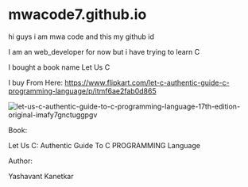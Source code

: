 # mwacode7.github.io
hi guys i am mwa code and this my github id 

I am an web_developer for now but i have trying to learn C 

I bought a book name Let Us C 

I buy From Here: https://www.flipkart.com/let-c-authentic-guide-c-programming-language/p/itmf6ae2fab0d865

![let-us-c-authentic-guide-to-c-programming-language-17th-edition-original-imafy7gnctuggpgv](https://user-images.githubusercontent.com/85559104/140607572-18952b89-769e-4af2-859a-4d512e1199a2.jpeg)


Book: 

Let Us C: Authentic Guide To C PROGRAMMING Language

Author: 

Yashavant Kanetkar
